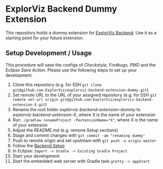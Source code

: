 # ExplorViz Backend Dummy Extension

This repository holds a dummy extension for [ExplorViz Backend](https://github.com/ExplorViz/explorviz-backend). Use it as a starting point for your future extension.

## Setup Development / Usage
This procedure will save the configs of *Checkstyle, Findbugs, PMD* and the *Eclipse Save Action*. Please use the following steps to set up your development.

1. Clone this repository (e.g. for SSH `git clone git@github.com:ExplorViz/explorviz-backend-extension-dummy.git`)
2. Set remote URL to the URL of your assigned repository (e.g. for SSH `git remote set-url origin git@github.com:ExplorViz/explorviz-backend-extension-X.git`)
3. Rename the root folder *explorviz-backend-extension-dummy* to *explorviz-backend-extension-X*, where X is the name of your extension
4. Run `./gradlew renameProject -PextensionName="X"`, where X is the name of your extension
4. Adjust the README.md (e.g. remove Setup sections)
5. Stage and commit changes with `git commit -am "renaming dummy"`
6. Push to remote origin and set upstream with `git push -u origin master`
7. Follow the [Backend Setup](https://github.com/ExplorViz/explorviz-backend#explorviz-backend)
8. In Eclipse: `Import -> Gradle -> Existing Gradle Project`
9. Start your development
10. Start the embedded web server with Gradle task `gretty -> appStart`
